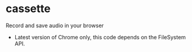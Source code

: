 cassette
========

Record and save audio in your browser

* Latest version of Chrome only, this code depends on the FileSystem API.

